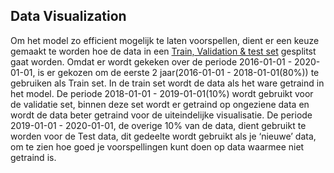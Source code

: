 ## Data Visualization

Om het model zo efficient mogelijk te laten voorspellen, dient er een keuze gemaakt te worden hoe de data in een [Train, Validation & test set](https://github.com/Emir-Acikgoz-50/Minor-Data-Science/blob/main/Notebook%20Bewijzen/train%20validate%20test%20set.PNG) gesplitst gaat worden.
Omdat er wordt gekeken over de periode 2016-01-01 - 2020-01-01, is er gekozen om de eerste 2 jaar(2016-01-01 - 2018-01-01(80%)) te gebruiken als Train set. In de train set wordt de data als het ware getraind in het model. De periode 2018-01-01 - 2019-01-01(10%) wordt gebruikt voor de validatie set, binnen deze set wordt er getraind op ongeziene data en wordt de data beter getraind voor de uiteindelijke visualisatie. De periode 2019-01-01 - 2020-01-01, de overige 10% van de data, dient gebruikt te worden voor de Test data, dit gedeelte wordt gebruikt als je ‘nieuwe’ data, om te zien hoe goed je voorspellingen kunt doen op data waarmee niet getraind is.
